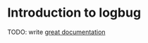 # Introduction to logbug

TODO: write [great documentation](http://jacobian.org/writing/what-to-write/)
